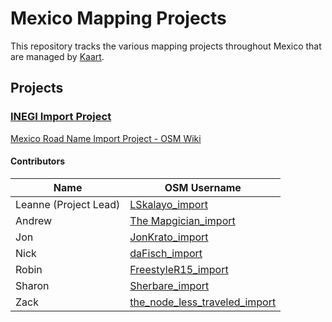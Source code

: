 # Mexico Mapping Projects
This repository tracks the various mapping projects throughout Mexico that are managed by [Kaart](https://github.com/KaartGroup/Mexico/blob/master/KAART.md "Kaart").

## Projects

### [INEGI Import Project](https://github.com/KaartGroup/Mexico/projects/1 "Project 1")
[Mexico Road Name Import Project - OSM Wiki](https://wiki.openstreetmap.org/wiki/Mexico_Road_Name_Import_Project "Mexico Road Name Import Project")


#### Contributors
| Name                  | OSM Username                                                                                      |
|-----------------------|---------------------------------------------------------------------------------------------------|
| Leanne (Project Lead) | [LSkalayo_import](https://www.openstreetmap.org/user/LSkalayo_import)                             |
| Andrew                | [The Mapgician_import](https://www.openstreetmap.org/user/The_Mapgician_import)                   |
| Jon                   | [JonKrato_import](https://www.openstreetmap.org/user/JonKrato_import)                             |
| Nick                  | [daFisch_import](https://www.openstreetmap.org/user/daFisch_import)                               |
| Robin                 | [FreestyleR15_import](https://www.openstreetmap.org/user/FreestyleR15_import)                     |
| Sharon                | [Sherbare_import](https://www.openstreetmap.org/user/Sherbare_import)                             |
| Zack                  | [the_node_less_traveled_import](https://www.openstreetmap.org/user/the_node_less_traveled_import) |
